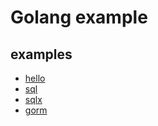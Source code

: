 # Golang example

## examples

- [hello](./examples/hello)
- [sql](./examples/sql)
- [sqlx](./examples/sqlx)
- [gorm](./examples/gorm)
